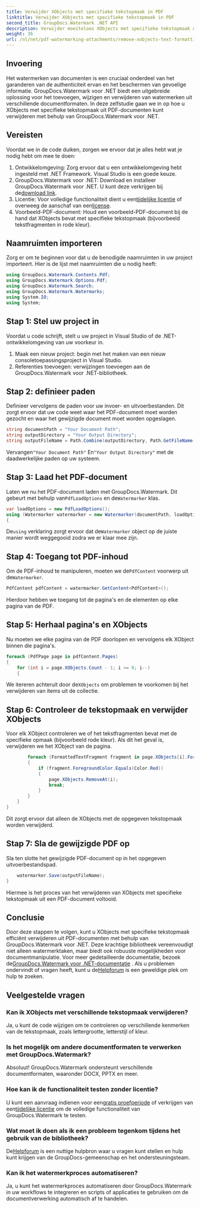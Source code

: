 ```yaml
---
title: Verwijder XObjects met specifieke tekstopmaak in PDF
linktitle: Verwijder XObjects met specifieke tekstopmaak in PDF
second_title: GroupDocs.Watermark .NET API
description: Verwijder moeiteloos XObjects met specifieke tekstopmaak uit PDF's met GroupDocs.Watermark voor .NET. Volg onze gids voor naadloze documentmanipulatie.
weight: 36
url: /nl/net/pdf-watermarking-attachments/remove-xobjects-text-formatting-pdf/
---
```

## Invoering
Het watermerken van documenten is een cruciaal onderdeel van het garanderen van de authenticiteit ervan en het beschermen van gevoelige informatie. GroupDocs.Watermark voor .NET biedt een uitgebreide oplossing voor het toevoegen, wijzigen en verwijderen van watermerken uit verschillende documentformaten. In deze zelfstudie gaan we in op hoe u XObjects met specifieke tekstopmaak uit PDF-documenten kunt verwijderen met behulp van GroupDocs.Watermark voor .NET.
## Vereisten
Voordat we in de code duiken, zorgen we ervoor dat je alles hebt wat je nodig hebt om mee te doen:
1. Ontwikkelomgeving: Zorg ervoor dat u een ontwikkelomgeving hebt ingesteld met .NET Framework. Visual Studio is een goede keuze.
2.  GroupDocs.Watermark voor .NET: Download en installeer GroupDocs.Watermark voor .NET. U kunt deze verkrijgen bij de[download link](https://releases.groupdocs.com/Watermark/net/).
3.  Licentie: Voor volledige functionaliteit dient u een[tijdelijke licentie](https://purchase.groupdocs.com/temporary-licentie/) of overweeg de aanschaf van een[license](https://purchase.groupdocs.com/buy).
4. Voorbeeld-PDF-document: Houd een voorbeeld-PDF-document bij de hand dat XObjects bevat met specifieke tekstopmaak (bijvoorbeeld tekstfragmenten in rode kleur).

## Naamruimten importeren
Zorg er om te beginnen voor dat u de benodigde naamruimten in uw project importeert. Hier is de lijst met naamruimten die u nodig heeft:
```csharp
using GroupDocs.Watermark.Contents.Pdf;
using GroupDocs.Watermark.Options.Pdf;
using GroupDocs.Watermark.Search;
using GroupDocs.Watermark.Watermarks;
using System.IO;
using System;
```
## Stap 1: Stel uw project in
Voordat u code schrijft, stelt u uw project in Visual Studio of de .NET-ontwikkelomgeving van uw voorkeur in.
1. Maak een nieuw project: begin met het maken van een nieuw consoletoepassingsproject in Visual Studio.
2. Referenties toevoegen: verwijzingen toevoegen aan de GroupDocs.Watermark voor .NET-bibliotheek.
## Stap 2: definieer paden
Definieer vervolgens de paden voor uw invoer- en uitvoerbestanden. Dit zorgt ervoor dat uw code weet waar het PDF-document moet worden gezocht en waar het gewijzigde document moet worden opgeslagen.
```csharp
string documentPath = "Your Document Path";
string outputDirectory = "Your Output Directory";
string outputFileName = Path.Combine(outputDirectory, Path.GetFileName(documentPath));
```
 Vervangen`"Your Document Path"` En`"Your Output Directory"` met de daadwerkelijke paden op uw systeem.
## Stap 3: Laad het PDF-document
 Laten we nu het PDF-document laden met GroupDocs.Watermark. Dit gebeurt met behulp van`PdfLoadOptions` en de`Watermarker` klas.
```csharp
var loadOptions = new PdfLoadOptions();
using (Watermarker watermarker = new Watermarker(documentPath, loadOptions))
{
```
 De`using` verklaring zorgt ervoor dat de`Watermarker` object op de juiste manier wordt weggegooid zodra we er klaar mee zijn.
## Stap 4: Toegang tot PDF-inhoud
 Om de PDF-inhoud te manipuleren, moeten we de`PdfContent` voorwerp uit de`Watermarker`.
```csharp
PdfContent pdfContent = watermarker.GetContent<PdfContent>();
```
Hierdoor hebben we toegang tot de pagina's en de elementen op elke pagina van de PDF.
## Stap 5: Herhaal pagina's en XObjects
Nu moeten we elke pagina van de PDF doorlopen en vervolgens elk XObject binnen die pagina's.
```csharp
foreach (PdfPage page in pdfContent.Pages)
{
    for (int i = page.XObjects.Count - 1; i >= 0; i--)
    {
```
 We itereren achteruit door de`XObjects` om problemen te voorkomen bij het verwijderen van items uit de collectie.
## Stap 6: Controleer de tekstopmaak en verwijder XObjects
Voor elk XObject controleren we of het tekstfragmenten bevat met de specifieke opmaak (bijvoorbeeld rode kleur). Als dit het geval is, verwijderen we het XObject van de pagina.
```csharp
        foreach (FormattedTextFragment fragment in page.XObjects[i].FormattedTextFragments)
        {
            if (fragment.ForegroundColor.Equals(Color.Red))
            {
                page.XObjects.RemoveAt(i);
                break;
            }
        }
    }
}
```
Dit zorgt ervoor dat alleen de XObjects met de opgegeven tekstopmaak worden verwijderd.
## Stap 7: Sla de gewijzigde PDF op
Sla ten slotte het gewijzigde PDF-document op in het opgegeven uitvoerbestandspad.
```csharp
    watermarker.Save(outputFileName);
}
```
Hiermee is het proces van het verwijderen van XObjects met specifieke tekstopmaak uit een PDF-document voltooid.

## Conclusie
Door deze stappen te volgen, kunt u XObjects met specifieke tekstopmaak efficiënt verwijderen uit PDF-documenten met behulp van GroupDocs.Watermark voor .NET. Deze krachtige bibliotheek vereenvoudigt niet alleen watermerktaken, maar biedt ook robuuste mogelijkheden voor documentmanipulatie. Voor meer gedetailleerde documentatie, bezoek de[GroupDocs.Watermark voor .NET-documentatie](https://tutorials.groupdocs.com/Watermark/net/) . Als u problemen ondervindt of vragen heeft, kunt u de[Helpforum](https://forum.groupdocs.com/c/watermark/19) is een geweldige plek om hulp te zoeken.
## Veelgestelde vragen
### Kan ik XObjects met verschillende tekstopmaak verwijderen?
Ja, u kunt de code wijzigen om te controleren op verschillende kenmerken van de tekstopmaak, zoals lettergrootte, letterstijl of kleur.
### Is het mogelijk om andere documentformaten te verwerken met GroupDocs.Watermark?
Absoluut! GroupDocs.Watermark ondersteunt verschillende documentformaten, waaronder DOCX, PPTX en meer.
### Hoe kan ik de functionaliteit testen zonder licentie?
 U kunt een aanvraag indienen voor een[gratis proefperiode](https://releases.groupdocs.com/) of verkrijgen van een[tijdelijke licentie](https://purchase.groupdocs.com/temporary-license/) om de volledige functionaliteit van GroupDocs.Watermark te testen.
### Wat moet ik doen als ik een probleem tegenkom tijdens het gebruik van de bibliotheek?
 De[Helpforum](https://forum.groupdocs.com/c/watermark/19) is een nuttige hulpbron waar u vragen kunt stellen en hulp kunt krijgen van de GroupDocs-gemeenschap en het ondersteuningsteam.
### Kan ik het watermerkproces automatiseren?
Ja, u kunt het watermerkproces automatiseren door GroupDocs.Watermark in uw workflows te integreren en scripts of applicaties te gebruiken om de documentverwerking automatisch af te handelen.